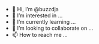 - 👋 Hi, I’m @buzzdja
- 👀 I’m interested in ...
- 🌱 I’m currently learning ...
- 💞️ I’m looking to collaborate on ...
- 📫 How to reach me ...

<!---
buzzdja/buzzdja is a ✨ special ✨ repository because its `README.md` (this file) appears on your GitHub profile.
You can click the Preview link to take a look at your changes.
--->
